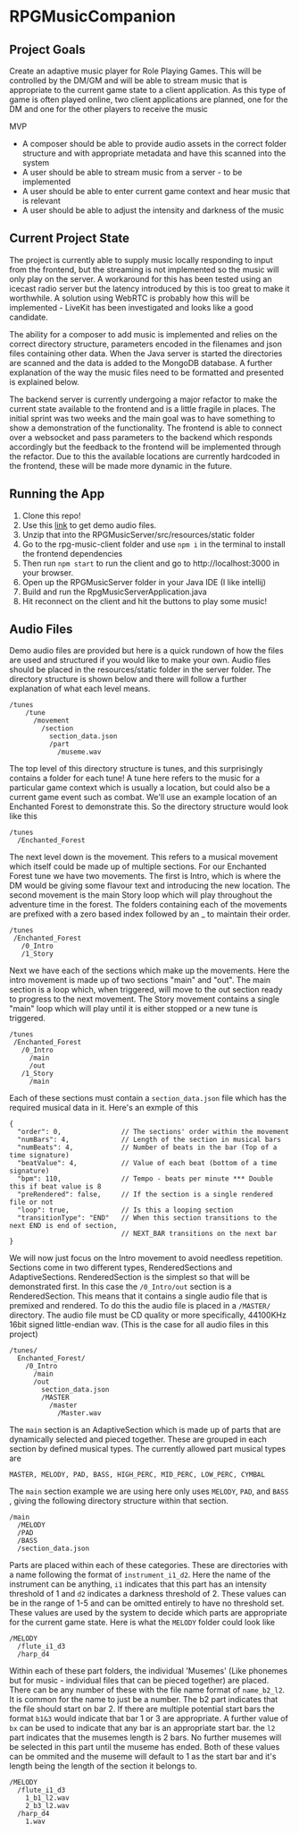# RPGMusicCompanion

## Project Goals
Create an adaptive music player for Role Playing Games. 
This will be controlled by the DM/GM and will be able to stream music that is appropriate to the current game state to a client application.
As this type of game is often played online, two client applications are planned, one for the DM and one for the other players to receive the music

MVP

* A composer should be able to provide audio assets in the correct folder structure and with appropriate metadata and have this scanned into the system
* A user should be able to stream music from a server - to be implemented
* A user should be able to enter current game context and hear music that is relevant
* A user should be able to adjust the intensity and darkness of the music


## Current Project State
The project is currently able to supply music locally responding to input from the frontend, but the streaming is not implemented so the music will only play on the server.
A workaround for this has been tested using an icecast radio server but the latency introduced by this is too great to make it worthwhile.
A solution using WebRTC is probably how this will be implemented - LiveKit has been investigated and looks like a good candidate.

The ability for a composer to add music is implemented and relies on the correct directory structure, parameters encoded in the filenames
and json files containing other data. When the Java server is started the directories are scanned and the data is added to the MongoDB database.
A further explanation of the way the music files need to be formatted and presented is explained below.

The backend server is currently undergoing a major refactor to make the current state available to the frontend and is a little fragile in places.
The initial sprint was two weeks and the main goal was to have something to show a demonstration of the functionality.
The frontend is able to connect over a websocket and pass parameters to the backend which responds accordingly but the feedback
to the frontend will be implemented through the refactor. Due to this the available locations are currently hardcoded in the frontend, these will be made more dynamic in the future.

## Running the App

1. Clone this repo!
2. Use this [link](https://drive.google.com/file/d/1Jtc0Ke3nBvCSTQyrWToP9oa9ldIW5nXL/view?usp=sharing) to get demo audio files.
3. Unzip that into the RPGMusicServer/src/resources/static folder
4. Go to the rpg-music-client folder and use `npm i` in the terminal to install the frontend dependencies
5. Then run `npm start` to run the client and go to http://localhost:3000 in your browser.
6. Open up the RPGMusicServer folder in your Java IDE (I like intellij)
7. Build and run the RpgMusicServerApplication.java
8. Hit reconnect on the client and hit the buttons to play some music!

## Audio Files
Demo audio files are provided but here is a quick rundown of how the files are used and structured if you would like to make your own.
Audio files should be placed in the resources/static folder in the server folder. The directory structure is shown below and there will follow
a further explanation of what each level means.
```
/tunes
    /tune
      /movement
        /section
          section_data.json
          /part
            /museme.wav
```

The top level of this directory structure is tunes, and this surprisingly contains a folder for each tune!
A tune here refers to the music for a particular game context which is usually a location, but could also be a current game event
such as combat. We'll use an example location of an Enchanted Forest to demonstrate this. So the directory structure would look like this
```
/tunes
  /Enchanted_Forest
 ```
 
 The next level down is the movement. This refers to a musical movement which itself could be made up of multiple sections. For our 
 Enchanted Forest tune we have two movements. The first is Intro, which is where the DM would be giving some flavour text and introducing
 the new location. The second movement is the main Story loop which will play throughout the adventure time in the forest. The folders
 containing each of the movements are prefixed with a zero based index followed by an _ to maintain their order.
 
 ```
 /tunes
  /Enchanted_Forest
    /0_Intro
    /1_Story
 ```
 Next we have each of the sections which make up the movements. Here the intro movement is made up of two sections "main" and "out".
 The main section is a loop which, when triggered, will move to the out section ready to progress to the next movement. The Story movement
 contains a single "main" loop which will play until it is either stopped or a new tune is triggered.
 
 ```
/tunes
  /Enchanted_Forest
    /0_Intro
      /main
      /out
    /1_Story
      /main
```
Each of these sections must contain a `section_data.json` file which has the required musical data in it. Here's an exmple of this

```
{
  "order": 0,               // The sections' order within the movement
  "numBars": 4,             // Length of the section in musical bars
  "numBeats": 4,            // Number of beats in the bar (Top of a time signature)
  "beatValue": 4,           // Value of each beat (bottom of a time signature)
  "bpm": 110,               // Tempo - beats per minute *** Double this if beat value is 8
  "preRendered": false,     // If the section is a single rendered file or not
  "loop": true,             // Is this a looping section
  "transitionType": "END"   // When this section transitions to the next END is end of section, 
                            // NEXT_BAR transitions on the next bar
}
```
We will now just focus on the Intro movement to avoid needless repetition.
Sections come in two different types, RenderedSections and AdaptiveSections. RenderedSection is the simplest so that will be demonstrated first.
In this case the `/0_Intro/out` section is a RenderedSection. This means that it contains a single audio file that is premixed and rendered.
To do this the audio file is placed in a `/MASTER/` directory. The audio file must be  CD quality or more specifically, 44100KHz 16bit signed little-endian wav.
(This is the case for all audio files in this project)

```
/tunes/
  Enchanted_Forest/
    /0_Intro
      /main
      /out
        section_data.json
        /MASTER
          /master
            /Master.wav
```


The `main` section is an AdaptiveSection which is made up of parts that are dynamically selected and pieced together. These
are grouped in each section by defined musical types. The currently allowed part musical types are

```
MASTER, MELODY, PAD, BASS, HIGH_PERC, MID_PERC, LOW_PERC, CYMBAL
```

The `main` section example we are using here only uses `MELODY`, `PAD`, and `BASS` , giving the following directory structure within that section.

```
/main
  /MELODY
  /PAD
  /BASS
  /section_data.json
```
Parts are placed within each of these categories. These are directories with a name following the format of `instrument_i1_d2`.
Here the name of the instrument can be anything, `i1` indicates that this part has an intensity threshold of 1 and `d2` indicates
a darkness threshold of 2. These values can be in the range of 1-5 and can be omitted entirely to have no threshold set. These values are 
used by the system to decide which parts are appropriate for the current game state. Here is what the `MELODY` folder could look like

```
/MELODY
  /flute_i1_d3
  /harp_d4
```
Within each of these part folders, the individual 'Musemes' (Like phonemes but for music - individual files that can be pieced together)
are placed. There can be any number of these with the file name format of `name_b2_l2`. It is common for the name to just be a number. The b2
part indicates that the file should start on bar 2. If there are multiple potential start bars the format `b1&3` would indicate that bar 1 or 3 
are appropriate. A further value of `bx` can be used to indicate that any bar is an appropriate start bar. the `l2` part indicates that 
the musemes length is 2 bars. No further musemes will be selected in this part until the museme has ended. Both of these values can be ommited
and the museme will default to 1 as the start bar and it's length being the length of the section it belongs to.

```
/MELODY
  /flute_i1_d3
    1_b1_l2.wav
    2_b3_l2.wav
  /harp_d4
    1.wav
```
